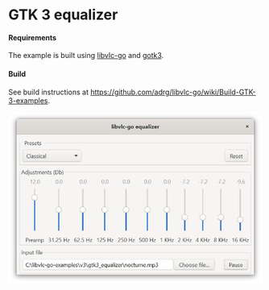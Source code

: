 GTK 3 equalizer
===============

#### Requirements

The example is built using [libvlc-go](https://github.com/adrg/libvlc-go) and [gotk3](https://github.com/gotk3/gotk3).

#### Build

See build instructions at https://github.com/adrg/libvlc-go/wiki/Build-GTK-3-examples.

![libvlc-go GTK 3 equalizer example](https://raw.githubusercontent.com/adrg/adrg.github.io/master/assets/projects/libvlc-go/gtk3-equalizer-example/gtk-equalizer.jpg)
